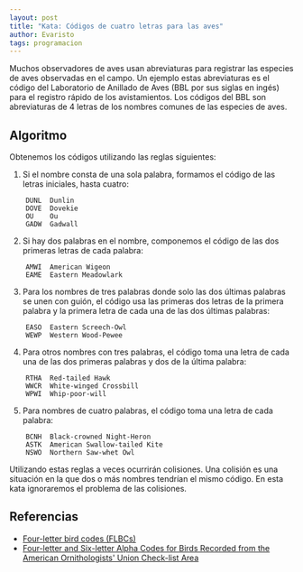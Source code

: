 ```yaml
---
layout: post
title: "Kata: Códigos de cuatro letras para las aves"
author: Evaristo
tags: programacion
---
```


Muchos observadores de aves usan abreviaturas para registrar las especies de aves observadas en el
campo. Un ejemplo estas abreviaturas es el código del Laboratorio de Anillado de Aves (BBL por sus
siglas en ingés) para el registro rápido de los avistamientos. Los códigos del BBL son abreviaturas
de 4 letras de los nombres comunes de las especies de aves.

## Algoritmo

Obtenemos los códigos utilizando las reglas siguientes:

1. Si el nombre consta de una sola palabra, formamos el código de las letras iniciales, hasta
   cuatro:

```
    DUNL  Dunlin
    DOVE  Dovekie
    OU    Ou
    GADW  Gadwall
```

2. Si hay dos palabras en el nombre, componemos el código de las dos primeras letras de cada
   palabra:

```
    AMWI  American Wigeon
    EAME  Eastern Meadowlark
```

3. Para los nombres de tres palabras donde solo las dos últimas palabras se unen con guión, el
   código usa las primeras dos letras de la primera palabra y la primera letra de cada una de las
   dos últimas palabras:

```
    EASO  Eastern Screech-Owl
    WEWP  Western Wood-Pewee
```

4. Para otros nombres con tres palabras, el código toma una letra de cada una de las dos primeras
   palabras y dos de la última palabra:

```
    RTHA  Red-tailed Hawk
    WWCR  White-winged Crossbill
    WPWI  Whip-poor-will
```

5. Para nombres de cuatro palabras, el código toma una letra de cada palabra:

```
    BCNH  Black-crowned Night-Heron
    ASTK  American Swallow-tailed Kite
    NSWO  Northern Saw-whet Owl
```

Utilizando estas reglas a veces ocurrirán colisiones. Una colisión es una situación en la que dos o
más nombres tendrían el mismo código. En esta kata ignoraremos el problema de las colisiones.

## Referencias

- [Four-letter bird codes (FLBCs)](https://www.carolinabirdclub.org/bandcodes.html)
- [Four-letter and Six-letter Alpha Codes for Birds Recorded from the American Ornithologists' Union
  Check-list Area](https://sora.unm.edu/sites/default/files/journals/nabb/v028n02/p0064-p0079.pdf)
